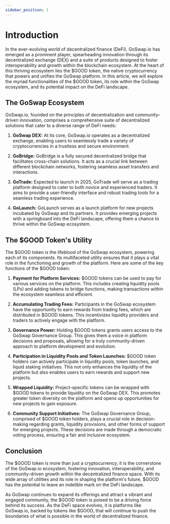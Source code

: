 ```yaml
---
sidebar_position: 1
---
```


# Introduction

In the ever-evolving world of decentralized finance (DeFi), GoSwap.io has emerged as a prominent player, spearheading innovation through its decentralized exchange (DEX) and a suite of products designed to foster interoperability and growth within the blockchain ecosystem. At the heart of this thriving ecosystem lies the $GOOD token, the native cryptocurrency that powers and unifies the GoSwap platform. In this article, we will explore the myriad functionalities of the $GOOD token, its role within the GoSwap ecosystem, and its potential impact on the DeFi landscape.

## The GoSwap Ecosystem

GoSwap.io, founded on the principles of decentralization and community-driven innovation, comprises a comprehensive suite of decentralized solutions that cater to a diverse range of DeFi needs:

1. **GoSwap DEX:** At its core, GoSwap.io operates as a decentralized exchange, enabling users to seamlessly trade a variety of cryptocurrencies in a trustless and secure environment.

2. **GoBridge:** GoBridge is a fully secured decentralized bridge that facilitates cross-chain solutions. It acts as a crucial link between different blockchain networks, fostering seamless asset transfers and interactions.

3. **GoTrade:** Expected to launch in 2025, GoTrade will serve as a trading platform designed to cater to both novice and experienced traders. It aims to provide a user-friendly interface and robust trading tools for a seamless trading experience.

4. **GoLaunch:** GoLaunch serves as a launch platform for new projects incubated by GoSwap and its partners. It provides emerging projects with a springboard into the DeFi landscape, offering them a chance to thrive within the GoSwap ecosystem.

## The $GOOD Token's Utility

The $GOOD token is the lifeblood of the GoSwap ecosystem, powering each of its components. Its multifaceted utility ensures that it plays a vital role in the functioning and growth of the platform. Here are some of the key functions of the $GOOD token:

1. **Payment for Platform Services:** $GOOD tokens can be used to pay for various services on the platform. This includes creating liquidity pools (LPs) and adding tokens to bridge functions, making transactions within the ecosystem seamless and efficient.

2. **Accumulating Trading Fees:** Participants in the GoSwap ecosystem have the opportunity to earn rewards from trading fees, which are distributed in $GOOD tokens. This incentivizes liquidity providers and traders to actively engage with the platform.

3. **Governance Power:** Holding $GOOD tokens grants users access to the GoSwap Governance Group. This gives them a voice in platform decisions and proposals, allowing for a truly community-driven approach to platform development and evolution.

4. **Participation in Liquidity Pools and Token Launches:** $GOOD token holders can actively participate in liquidity pools, token launches, and liquid staking initiatives. This not only enhances the liquidity of the platform but also enables users to earn rewards and support new projects.

5. **Wrapped Liquidity:** Project-specific tokens can be wrapped with $GOOD tokens to provide liquidity on the GoSwap DEX. This promotes greater token diversity on the platform and opens up opportunities for new projects to gain exposure.

6. **Community Support Initiatives:** The GoSwap Governance Group, comprised of $GOOD token holders, plays a crucial role in decision-making regarding grants, liquidity provisions, and other forms of support for emerging projects. These decisions are made through a democratic voting process, ensuring a fair and inclusive ecosystem.

## Conclusion

The $GOOD token is more than just a cryptocurrency; it is the cornerstone of the GoSwap.io ecosystem, fostering innovation, interoperability, and community-driven growth within the decentralized finance space. With its wide array of utilities and its role in shaping the platform's future, $GOOD has the potential to leave an indelible mark on the DeFi landscape.

As GoSwap continues to expand its offerings and attract a vibrant and engaged community, the $GOOD token is poised to be a driving force behind its success. As the DeFi space evolves, it is platforms like GoSwap.io, backed by tokens like $GOOD, that will continue to push the boundaries of what is possible in the world of decentralized finance.

